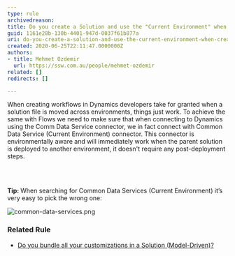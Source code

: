 ```yaml
---
type: rule
archivedreason: 
title: Do you create a Solution and use the "Current Environment" when creating Flow for Dynamics?
guid: 1161e28b-130b-4401-947d-0037f61b877a
uri: do-you-create-a-solution-and-use-the-current-environment-when-creating-flow-for-dynamics
created: 2020-06-25T22:11:47.0000000Z
authors:
- title: Mehmet Ozdemir
  url: https://ssw.com.au/people/mehmet-ozdemir
related: []
redirects: []

---
```



<p class="ssw15-rteElement-P">​When creating workflows in Dynamics developers take for granted when a solution file is moved across environments, things just work. To achieve the same with Flows we need to make sure that when connecting to Dynamics using the Comm Data Service connector, we in fact connect with Common Data Service (Current Environment) connector. This connector is environmentally aware and will immediately work when the parent solution is deployed to another environment, it doesn't require any post-deployment steps.​<br></p>
<br><excerpt class='endintro'></excerpt><br>
<p>
   <b>Tip&#58; </b>When searching for Common Data Services (Current Environment) it’s very easy to pick the wrong one&#58;<br></p><dl class="image"><dt> 
      <img src="/PublishingImages/common-data-services.png" alt="common-data-services.png" />       
   </dt></dl><h3>Related Rule</h3><ul><li><a href="/_layouts/15/FIXUPREDIRECT.ASPX?WebId=3dfc0e07-e23a-4cbb-aac2-e778b71166a2&amp;TermSetId=07da3ddf-0924-4cd2-a6d4-a4809ae20160&amp;TermId=70032aa5-72c9-447b-9cab-bf862401ad06">​​Do you bundle all your customizations in a Solution (Model-Driven)?</a>​<br></li></ul>


